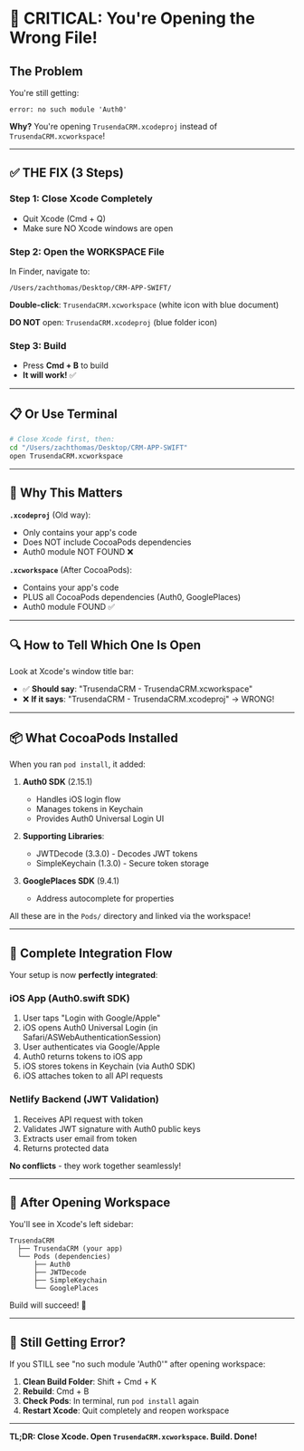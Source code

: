 # 🚨 CRITICAL: You're Opening the Wrong File!

## The Problem
You're still getting:
```
error: no such module 'Auth0'
```

**Why?** You're opening `TrusendaCRM.xcodeproj` instead of `TrusendaCRM.xcworkspace`!

---

## ✅ THE FIX (3 Steps)

### Step 1: Close Xcode Completely
- Quit Xcode (Cmd + Q)
- Make sure NO Xcode windows are open

### Step 2: Open the WORKSPACE File
In Finder, navigate to:
```
/Users/zachthomas/Desktop/CRM-APP-SWIFT/
```

**Double-click**: `TrusendaCRM.xcworkspace` (white icon with blue document)

**DO NOT** open: `TrusendaCRM.xcodeproj` (blue folder icon)

### Step 3: Build
- Press **Cmd + B** to build
- **It will work!** ✅

---

## 📋 Or Use Terminal

```bash
# Close Xcode first, then:
cd "/Users/zachthomas/Desktop/CRM-APP-SWIFT"
open TrusendaCRM.xcworkspace
```

---

## 🎯 Why This Matters

**`.xcodeproj`** (Old way):
- Only contains your app's code
- Does NOT include CocoaPods dependencies
- Auth0 module NOT FOUND ❌

**`.xcworkspace`** (After CocoaPods):
- Contains your app's code
- PLUS all CocoaPods dependencies (Auth0, GooglePlaces)
- Auth0 module FOUND ✅

---

## 🔍 How to Tell Which One Is Open

Look at Xcode's window title bar:
- ✅ **Should say**: "TrusendaCRM - TrusendaCRM.xcworkspace"
- ❌ **If it says**: "TrusendaCRM - TrusendaCRM.xcodeproj" → WRONG!

---

## 📦 What CocoaPods Installed

When you ran `pod install`, it added:

1. **Auth0 SDK** (2.15.1)
   - Handles iOS login flow
   - Manages tokens in Keychain
   - Provides Auth0 Universal Login UI

2. **Supporting Libraries**:
   - JWTDecode (3.3.0) - Decodes JWT tokens
   - SimpleKeychain (1.3.0) - Secure token storage

3. **GooglePlaces SDK** (9.4.1)
   - Address autocomplete for properties

All these are in the `Pods/` directory and linked via the workspace!

---

## 🔄 Complete Integration Flow

Your setup is now **perfectly integrated**:

### iOS App (Auth0.swift SDK)
1. User taps "Login with Google/Apple"
2. iOS opens Auth0 Universal Login (in Safari/ASWebAuthenticationSession)
3. User authenticates via Google/Apple
4. Auth0 returns tokens to iOS app
5. iOS stores tokens in Keychain (via Auth0 SDK)
6. iOS attaches token to all API requests

### Netlify Backend (JWT Validation)
1. Receives API request with token
2. Validates JWT signature with Auth0 public keys
3. Extracts user email from token
4. Returns protected data

**No conflicts** - they work together seamlessly!

---

## 🎉 After Opening Workspace

You'll see in Xcode's left sidebar:
```
TrusendaCRM
  ├── TrusendaCRM (your app)
  └── Pods (dependencies)
      ├── Auth0
      ├── JWTDecode
      ├── SimpleKeychain
      └── GooglePlaces
```

Build will succeed! 🚀

---

## 🚨 Still Getting Error?

If you STILL see "no such module 'Auth0'" after opening workspace:

1. **Clean Build Folder**: Shift + Cmd + K
2. **Rebuild**: Cmd + B
3. **Check Pods**: In terminal, run `pod install` again
4. **Restart Xcode**: Quit completely and reopen workspace

---

**TL;DR: Close Xcode. Open `TrusendaCRM.xcworkspace`. Build. Done!**

